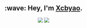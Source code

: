 <h2 align="center">:wave: Hey, I'm <a href="https://xcbyao.com">Xcbyao</a>.</h2>
<p align="center" >
  <img src="https://github-readme-stats.vercel.app/api?username=xcbyao&show_icons=true&theme=chartreuse-dark&count_private=true&hide_border=true">
  <a href="https://github.com/anuraghazra/github-readme-stats">
    <img src="https://github-readme-stats.vercel.app/api/top-langs/?username=xcbyao&layout=compact&exclude_repo=xcbyao.github.io">
  </a>
</p>
<!--

[![](url)](url)

<details>
<summary><a href="https://">Pull Requests</a> & <a href="https://">Issues</a></summary>
</details>

-->
